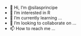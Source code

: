 - 👋 Hi, I’m @silasprincipe
- 👀 I’m interested in R
- 🌱 I’m currently learning ...
- 💞️ I’m looking to collaborate on ...
- 📫 How to reach me ...

<!---
silasprincipe/silasprincipe is a ✨ special ✨ repository because its `README.md` (this file) appears on your GitHub profile.
You can click the Preview link to take a look at your changes.
--->
